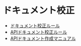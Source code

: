 # ドキュメント校正

- [ドキュメント校正ルール](./document_writing_rules)
- [APIドキュメント校正ルール](./api_document_writing_rules)
- [APIドキュメント作成マニュアル](./api_document_writing_manual)
